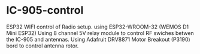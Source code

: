 # IC-905-control
ESP32 WIFI control of Radio setup.
using ESP32-WROOM-32 (WEMOS D1 Mini ESP32)
Using 8 channel 5V relay module to control RF swiches betwen the IC-905 and antennas.
Using Adafruit DRV8871 Motor Breakout (P3190) bord to control antenna rotor.

